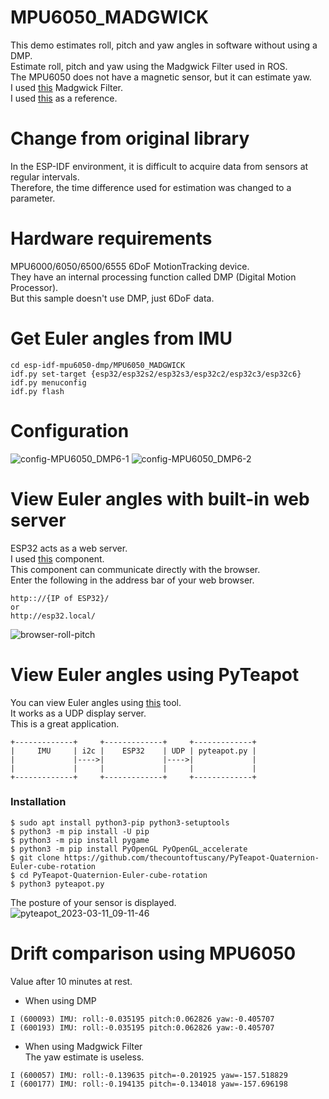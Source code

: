 # MPU6050_MADGWICK
This demo estimates roll, pitch and yaw angles in software without using a DMP.   
Estimate roll, pitch and yaw using the Madgwick Filter used in ROS.   
The MPU6050 does not have a magnetic sensor, but it can estimate yaw.   
I used [this](https://github.com/arduino-libraries/MadgwickAHRS) Madgwick Filter.   
I used [this](https://github.com/arduino-libraries/MadgwickAHRS/blob/master/examples/Visualize101/Visualize101.ino) as a reference.   

# Change from original library
In the ESP-IDF environment, it is difficult to acquire data from sensors at regular intervals.   
Therefore, the time difference used for estimation was changed to a parameter.   

# Hardware requirements
MPU6000/6050/6500/6555 6DoF MotionTracking device.   
They have an internal processing function called DMP (Digital Motion Processor).   
But this sample doesn't use DMP, just 6DoF data.   

# Get Euler angles from IMU
```
cd esp-idf-mpu6050-dmp/MPU6050_MADGWICK
idf.py set-target {esp32/esp32s2/esp32s3/esp32c2/esp32c3/esp32c6}
idf.py menuconfig
idf.py flash
```

# Configuration

![config-MPU6050_DMP6-1](https://user-images.githubusercontent.com/6020549/224453334-ad69a635-0767-4d94-8193-c11160b10eb7.jpg)
![config-MPU6050_DMP6-2](https://user-images.githubusercontent.com/6020549/224453337-8529aa7f-76dd-4b70-9bff-a43888973534.jpg)

# View Euler angles with built-in web server   
ESP32 acts as a web server.   
I used [this](https://github.com/Molorius/esp32-websocket) component.   
This component can communicate directly with the browser.   
Enter the following in the address bar of your web browser.   
```
http:://{IP of ESP32}/
or
http://esp32.local/
```

![browser-roll-pitch](https://user-images.githubusercontent.com/6020549/232367111-1a4675b7-b53e-4fdc-b6ba-b6278de133c0.JPG)

# View Euler angles using PyTeapot   
You can view Euler angles using [this](https://github.com/thecountoftuscany/PyTeapot-Quaternion-Euler-cube-rotation) tool.   
It works as a UDP display server.   
This is a great application.   

```
+-------------+     +-------------+     +-------------+
|     IMU     | i2c |    ESP32    | UDP | pyteapot.py |
|             |---->|             |---->|             |
|             |     |             |     |             |
+-------------+     +-------------+     +-------------+
```

### Installation
```
$ sudo apt install python3-pip python3-setuptools
$ python3 -m pip install -U pip
$ python3 -m pip install pygame
$ python3 -m pip install PyOpenGL PyOpenGL_accelerate
$ git clone https://github.com/thecountoftuscany/PyTeapot-Quaternion-Euler-cube-rotation
$ cd PyTeapot-Quaternion-Euler-cube-rotation
$ python3 pyteapot.py
```

The posture of your sensor is displayed.   
![pyteapot_2023-03-11_09-11-46](https://user-images.githubusercontent.com/6020549/224452173-2350704d-1fc4-4a12-8324-434c11f62c52.png)


# Drift comparison using MPU6050
Value after 10 minutes at rest.   
- When using DMP   
```
I (600093) IMU: roll:-0.035195 pitch:0.062826 yaw:-0.405707
I (600193) IMU: roll:-0.035195 pitch:0.062826 yaw:-0.405707
```

- When using Madgwick Filter   
The yaw estimate is useless.   
```
I (600057) IMU: roll:-0.139635 pitch=-0.201925 yaw=-157.518829
I (600177) IMU: roll:-0.194135 pitch=-0.134018 yaw=-157.696198
```
